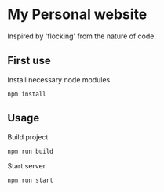 # My Personal website
Inspired by 'flocking' from the nature of code.

## First use
Install necessary node modules
```shell
npm install
```

## Usage
Build project
```shell
npm run build
```


Start server
```shell
npm run start
```
